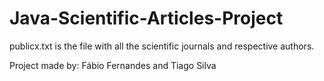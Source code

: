 Java-Scientific-Articles-Project
================================

publicx.txt is the file with all the scientific journals and respective authors.

Project made by: Fábio Fernandes and Tiago Silva
